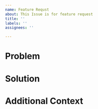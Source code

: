 ```yaml
---
name: Feature Requst
about: This Issue is for feature request
title: ''
labels: ''
assignees: ''

---
```


# Problem
# Solution
# Additional Context
